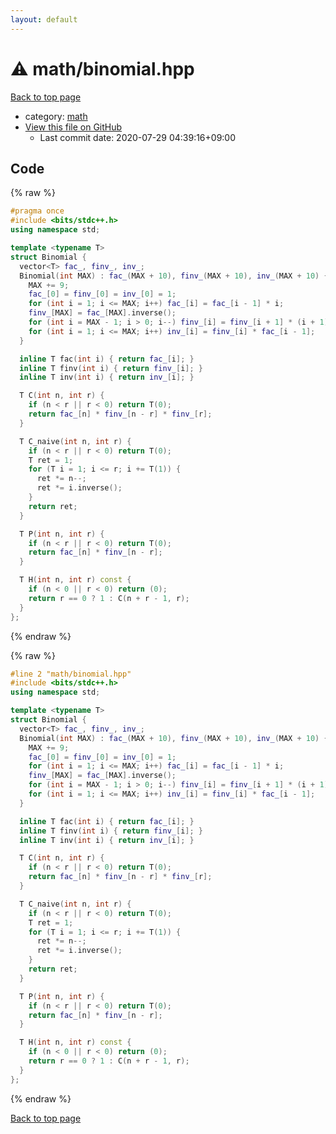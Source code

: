 ```yaml
---
layout: default
---
```


<!-- mathjax config similar to math.stackexchange -->
<script type="text/javascript" async
  src="https://cdnjs.cloudflare.com/ajax/libs/mathjax/2.7.5/MathJax.js?config=TeX-MML-AM_CHTML">
</script>
<script type="text/x-mathjax-config">
  MathJax.Hub.Config({
    TeX: { equationNumbers: { autoNumber: "AMS" }},
    tex2jax: {
      inlineMath: [ ['$','$'] ],
      processEscapes: true
    },
    "HTML-CSS": { matchFontHeight: false },
    displayAlign: "left",
    displayIndent: "2em"
  });
</script>

<script type="text/javascript" src="https://cdnjs.cloudflare.com/ajax/libs/jquery/3.4.1/jquery.min.js"></script>
<script src="https://cdn.jsdelivr.net/npm/jquery-balloon-js@1.1.2/jquery.balloon.min.js" integrity="sha256-ZEYs9VrgAeNuPvs15E39OsyOJaIkXEEt10fzxJ20+2I=" crossorigin="anonymous"></script>
<script type="text/javascript" src="../../assets/js/copy-button.js"></script>
<link rel="stylesheet" href="../../assets/css/copy-button.css" />


# :warning: math/binomial.hpp

<a href="../../index.html">Back to top page</a>

* category: <a href="../../index.html#7e676e9e663beb40fd133f5ee24487c2">math</a>
* <a href="{{ site.github.repository_url }}/blob/master/math/binomial.hpp">View this file on GitHub</a>
    - Last commit date: 2020-07-29 04:39:16+09:00




## Code

<a id="unbundled"></a>
{% raw %}
```cpp
#pragma once
#include <bits/stdc++.h>
using namespace std;

template <typename T>
struct Binomial {
  vector<T> fac_, finv_, inv_;
  Binomial(int MAX) : fac_(MAX + 10), finv_(MAX + 10), inv_(MAX + 10) {
    MAX += 9;
    fac_[0] = finv_[0] = inv_[0] = 1;
    for (int i = 1; i <= MAX; i++) fac_[i] = fac_[i - 1] * i;
    finv_[MAX] = fac_[MAX].inverse();
    for (int i = MAX - 1; i > 0; i--) finv_[i] = finv_[i + 1] * (i + 1);
    for (int i = 1; i <= MAX; i++) inv_[i] = finv_[i] * fac_[i - 1];
  }

  inline T fac(int i) { return fac_[i]; }
  inline T finv(int i) { return finv_[i]; }
  inline T inv(int i) { return inv_[i]; }

  T C(int n, int r) {
    if (n < r || r < 0) return T(0);
    return fac_[n] * finv_[n - r] * finv_[r];
  }

  T C_naive(int n, int r) {
    if (n < r || r < 0) return T(0);
    T ret = 1;
    for (T i = 1; i <= r; i += T(1)) {
      ret *= n--;
      ret *= i.inverse();
    }
    return ret;
  }

  T P(int n, int r) {
    if (n < r || r < 0) return T(0);
    return fac_[n] * finv_[n - r];
  }

  T H(int n, int r) const {
    if (n < 0 || r < 0) return (0);
    return r == 0 ? 1 : C(n + r - 1, r);
  }
};
```
{% endraw %}

<a id="bundled"></a>
{% raw %}
```cpp
#line 2 "math/binomial.hpp"
#include <bits/stdc++.h>
using namespace std;

template <typename T>
struct Binomial {
  vector<T> fac_, finv_, inv_;
  Binomial(int MAX) : fac_(MAX + 10), finv_(MAX + 10), inv_(MAX + 10) {
    MAX += 9;
    fac_[0] = finv_[0] = inv_[0] = 1;
    for (int i = 1; i <= MAX; i++) fac_[i] = fac_[i - 1] * i;
    finv_[MAX] = fac_[MAX].inverse();
    for (int i = MAX - 1; i > 0; i--) finv_[i] = finv_[i + 1] * (i + 1);
    for (int i = 1; i <= MAX; i++) inv_[i] = finv_[i] * fac_[i - 1];
  }

  inline T fac(int i) { return fac_[i]; }
  inline T finv(int i) { return finv_[i]; }
  inline T inv(int i) { return inv_[i]; }

  T C(int n, int r) {
    if (n < r || r < 0) return T(0);
    return fac_[n] * finv_[n - r] * finv_[r];
  }

  T C_naive(int n, int r) {
    if (n < r || r < 0) return T(0);
    T ret = 1;
    for (T i = 1; i <= r; i += T(1)) {
      ret *= n--;
      ret *= i.inverse();
    }
    return ret;
  }

  T P(int n, int r) {
    if (n < r || r < 0) return T(0);
    return fac_[n] * finv_[n - r];
  }

  T H(int n, int r) const {
    if (n < 0 || r < 0) return (0);
    return r == 0 ? 1 : C(n + r - 1, r);
  }
};

```
{% endraw %}

<a href="../../index.html">Back to top page</a>

